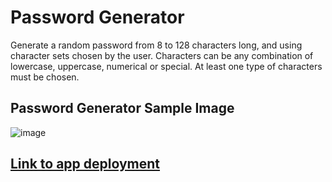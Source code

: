 # Password Generator
Generate a random password from 8 to 128 characters long, and using character sets chosen by the user. Characters can be any combination of lowercase, uppercase, numerical or special. At least one type of characters must be chosen.

## Password Generator Sample Image
![image](https://user-images.githubusercontent.com/51002088/150450022-14aaf2a0-a22b-4d8e-9fdd-5b45f93f17e1.png)

## [Link to app deployment](https://jciii91.github.io/password-generator/)
